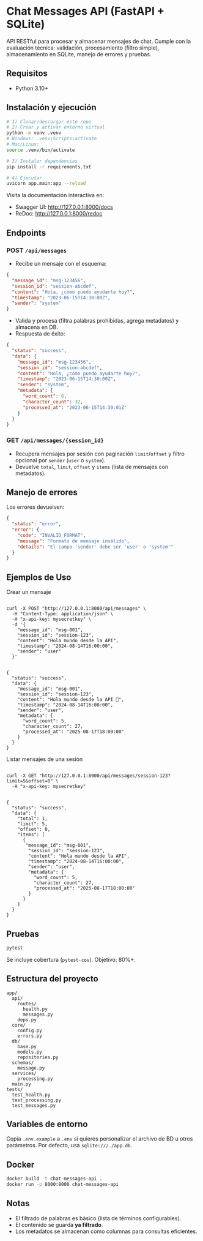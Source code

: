 # Chat Messages API (FastAPI + SQLite)

API RESTful para procesar y almacenar mensajes de chat. Cumple con la evaluación técnica: validación, procesamiento (filtro simple), almacenamiento en SQLite, manejo de errores y pruebas.

## Requisitos
- Python 3.10+

## Instalación y ejecución
```bash
# 1) Clonar/descargar este repo
# 2) Crear y activar entorno virtual
python -m venv .venv
# Windows: .venv\Scripts\activate
# Mac/Linux:
source .venv/bin/activate

# 3) Instalar dependencias
pip install -r requirements.txt

# 4) Ejecutar
uvicorn app.main:app --reload
```

Visita la documentación interactiva en:
- Swagger UI: http://127.0.0.1:8000/docs
- ReDoc: http://127.0.0.1:8000/redoc

## Endpoints
### POST `/api/messages`
- Recibe un mensaje con el esquema:
```json
{
  "message_id": "msg-123456",
  "session_id": "session-abcdef",
  "content": "Hola, ¿cómo puedo ayudarte hoy?",
  "timestamp": "2023-06-15T14:30:00Z",
  "sender": "system"
}
```
- Valida y procesa (filtra palabras prohibidas, agrega metadatos) y almacena en DB.
- Respuesta de éxito:
```json
{
  "status": "success",
  "data": {
    "message_id": "msg-123456",
    "session_id": "session-abcdef",
    "content": "Hola, ¿cómo puedo ayudarte hoy?",
    "timestamp": "2023-06-15T14:30:00Z",
    "sender": "system",
    "metadata": {
      "word_count": 6,
      "character_count": 32,
      "processed_at": "2023-06-15T14:30:01Z"
    }
  }
}
```

### GET `/api/messages/{session_id}`
- Recupera mensajes por sesión con paginación `limit`/`offset` y filtro opcional por `sender` (`user` o `system`).
- Devuelve `total`, `limit`, `offset` y `items` (lista de mensajes con metadatos).

## Manejo de errores
Los errores devuelven:
```json
{
  "status": "error",
  "error": {
    "code": "INVALID_FORMAT",
    "message": "Formato de mensaje inválido",
    "details": "El campo 'sender' debe ser 'user' o 'system'"
  }
}
```
## Ejemplos de Uso

Crear un mensaje

``` Request

curl -X POST "http://127.0.0.1:8000/api/messages" \
  -H "Content-Type: application/json" \
  -H "x-api-key: mysecretkey" \
  -d '{
    "message_id": "msg-001",
    "session_id": "session-123",
    "content": "Hola mundo desde la API",
    "timestamp": "2024-08-14T16:00:00",
    "sender": "user"
  }'
```
``` Response (201 Created)

{
  "status": "success",
  "data": {
    "message_id": "msg-001",
    "session_id": "session-123",
    "content": "Hola mundo desde la API 🚀",
    "timestamp": "2024-08-14T16:00:00",
    "sender": "user",
    "metadata": {
      "word_count": 5,
      "character_count": 27,
      "processed_at": "2025-08-17T18:00:00"
    }
  }
}
```
Listar mensajes de una sesión

``` Request

curl -X GET "http://127.0.0.1:8000/api/messages/session-123?limit=5&offset=0" \
  -H "x-api-key: mysecretkey"
```

``` Response (200 OK)

{
  "status": "success",
  "data": {
    "total": 1,
    "limit": 5,
    "offset": 0,
    "items": [
      {
       "message_id": "msg-001",
        "session_id": "session-123",
        "content": "Hola mundo desde la API",
        "timestamp": "2024-08-14T16:00:00",
        "sender": "user",
        "metadata": {
          "word_count": 5,
          "character_count": 27,
          "processed_at": "2025-08-17T18:00:00"
        }
      }
    ]
  }
}
```

## Pruebas
```bash
pytest
```
Se incluye cobertura (`pytest-cov`). Objetivo: 80%+.

## Estructura del proyecto
```
app/
  api/
    routes/
      health.py
      messages.py
    deps.py
  core/
    config.py
    errors.py
  db/
    base.py
    models.py
    repositories.py
  schemas/
    message.py
  services/
    processing.py
  main.py
tests/
  test_health.py
  test_processing.py
  test_messages.py
```

## Variables de entorno
Copia `.env.example` a `.env` si quieres personalizar el archivo de BD u otros parámetros.
Por defecto, usa `sqlite:///./app.db`.

## Docker
```bash
docker build -t chat-messages-api .
docker run -p 8000:8000 chat-messages-api
```

## Notas
- El filtrado de palabras es básico (lista de términos configurables).
- El contenido se guarda **ya filtrado**.
- Los metadatos se almacenan como columnas para consultas eficientes.
